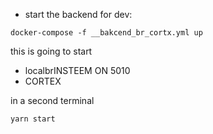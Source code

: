- start the backend for dev:
```
docker-compose -f __bakcend_br_cortx.yml up
```
this is going to start
- localbrINSTEEM ON 5010
- CORTEX 

in a second terminal

```
yarn start
```

